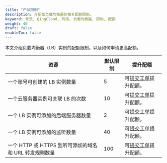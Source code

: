 ```yaml
---
title: "产品限制"
description: 介绍如负载均衡器的相关配额限制。
keyword: 青云, QingCloud, 网络, 负载均衡器, 限制, 配额
weight: 40
draft: false
enableToc: false
---
```


本文介绍负载均衡器（LB）实例的配额限制，以及如何申请更高配额。

| 资源                                                   | 默认限制 | 提升配额                                                     |
| ------------------------------------------------------ | -------- | ------------------------------------------------------------ |
| 一个账号可创建的 LB 实例数量                           | 5        | 可[提交工单](https://console.qingcloud.com/tickets/)提升配额。 |
| 一个云服务器实例可关联 LB 的次数                       | 10       | 可[提交工单](https://console.qingcloud.com/tickets/)提升配额。 |
| 一个 LB 实例可添加的后端服务器数量                     | 2        | 可[提交工单](https://console.qingcloud.com/tickets/)提升配额。 |
| 一个 LB 实例可添加的监听数量                           | 40       | 可[提交工单](https://console.qingcloud.com/tickets/)提升配额。 |
| 一个 HTTP 或 HTTPS 监听可添加的域名和 URL 转发规则数量 | 100      | 可[提交工单](https://console.qingcloud.com/tickets/)提升配额。 |

